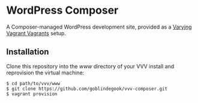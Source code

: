 # WordPress Composer

A Composer-managed WordPress development site, provided as a [Varying Vagrant Vagrants](https://github.com/Varying-Vagrant-Vagrants/VVV) setup.

## Installation

Clone this repository into the _www_ directory of your VVV install and reprovision the virtual machine:

```
$ cd path/to/vvv/www
$ git clone https://github.com/goblindegook/vvv-composer.git
$ vagrant provision
```
